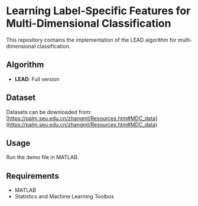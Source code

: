 # Learning Label-Specific Features for Multi-Dimensional Classification

This repository contains the implementation of the LEAD algorithm for multi-dimensional classification.

## Algorithm

- **LEAD**: Full version

## Dataset

Datasets can be downloaded from: [https://palm.seu.edu.cn/zhangml/Resources.htm#MDC_data](https://palm.seu.edu.cn/zhangml/Resources.htm#MDC_data)

## Usage

Run the demo file in MATLAB.

## Requirements

- MATLAB
- Statistics and Machine Learning Toolbox
